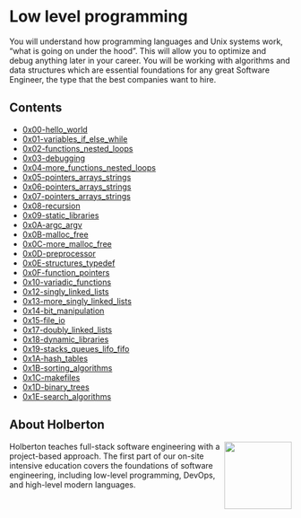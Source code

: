 # Low level programming

You will understand how programming languages and Unix systems work, “what is going
on under the hood”. This will allow you to optimize and debug anything later in your career.
You will be working with algorithms and data structures which are essential foundations
for any great Software Engineer, the type that the best companies want to hire.

## Contents
- [0x00-hello_world](https://github.com/julgachancipa/holbertonschool-low_level_programming/tree/master/0x00-hello_world)
- [0x01-variables_if_else_while](https://github.com/julgachancipa/holbertonschool-low_level_programming/tree/master/0x01-variables_if_else_while)
- [0x02-functions_nested_loops](https://github.com/julgachancipa/holbertonschool-low_level_programming/tree/master/0x02-functions_nested_loops)
- [0x03-debugging](https://github.com/julgachancipa/holbertonschool-low_level_programming/tree/master/0x03-debugging)
- [0x04-more_functions_nested_loops](https://github.com/julgachancipa/holbertonschool-low_level_programming/tree/master/0x04-more_functions_nested_loops)
- [0x05-pointers_arrays_strings](https://github.com/julgachancipa/holbertonschool-low_level_programming/tree/master/0x05-pointers_arrays_strings)
- [0x06-pointers_arrays_strings](https://github.com/julgachancipa/holbertonschool-low_level_programming/tree/master/0x06-pointers_arrays_strings)
- [0x07-pointers_arrays_strings](https://github.com/julgachancipa/holbertonschool-low_level_programming/tree/master/0x07-pointers_arrays_strings)
- [0x08-recursion](https://github.com/julgachancipa/holbertonschool-low_level_programming/tree/master/0x08-recursion)
- [0x09-static_libraries](https://github.com/julgachancipa/holbertonschool-low_level_programming/tree/master/0x09-static_libraries)
- [0x0A-argc_argv](https://github.com/julgachancipa/holbertonschool-low_level_programming/tree/master/0x0A-argc_argv)
- [0x0B-malloc_free](https://github.com/julgachancipa/holbertonschool-low_level_programming/tree/master/0x0B-malloc_free)
- [0x0C-more_malloc_free](https://github.com/julgachancipa/holbertonschool-low_level_programming/tree/master/0x0C-more_malloc_free)
- [0x0D-preprocessor](https://github.com/julgachancipa/holbertonschool-low_level_programming/tree/master/0x0D-preprocessor)
- [0x0E-structures_typedef](https://github.com/julgachancipa/holbertonschool-low_level_programming/tree/master/0x0E-structures_typedef)
- [0x0F-function_pointers](https://github.com/julgachancipa/holbertonschool-low_level_programming/tree/master/0x0F-function_pointers)
- [0x10-variadic_functions](https://github.com/julgachancipa/holbertonschool-low_level_programming/tree/master/0x10-variadic_functions)
- [0x12-singly_linked_lists](https://github.com/julgachancipa/holbertonschool-low_level_programming/tree/master/0x12-singly_linked_lists)
- [0x13-more_singly_linked_lists](https://github.com/julgachancipa/holbertonschool-low_level_programming/tree/master/0x13-more_singly_linked_lists)
- [0x14-bit_manipulation](https://github.com/julgachancipa/holbertonschool-low_level_programming/tree/master/0x14-bit_manipulation)
- [0x15-file_io](https://github.com/julgachancipa/holbertonschool-low_level_programming/tree/master/0x15-file_io)
- [0x17-doubly_linked_lists](https://github.com/julgachancipa/holbertonschool-low_level_programming/tree/master/0x17-doubly_linked_lists)
- [0x18-dynamic_libraries](https://github.com/julgachancipa/holbertonschool-low_level_programming/tree/master/0x18-dynamic_libraries)
- [0x19-stacks_queues_lifo_fifo](https://github.com/geraldinnebohr/monty/tree/c4102db5b43e43154c82eabdd97f2a26361f2c1a)
- [0x1A-hash_tables](https://github.com/julgachancipa/holbertonschool-low_level_programming/tree/master/0x1A-hash_tables)
- [0x1B-sorting_algorithms](https://github.com/julgachancipa/holbertonschool-low_level_programming/tree/master/0x1B-sorting_algorithms)
- [0x1C-makefiles](https://github.com/julgachancipa/holbertonschool-low_level_programming/tree/master/0x1C-makefiles)
- [0x1D-binary_trees](https://github.com/julgachancipa/holbertonschool-low_level_programming/tree/master/0x1D-binary_trees)
- [0x1E-search_algorithms](https://github.com/julgachancipa/holbertonschool-low_level_programming/tree/master/0x1E-search_algorithms)

## About Holberton

<p>
<img height="120" src="https://blog.holbertonschool.com/wp-content/uploads/2020/04/unnamed-2.png" align="right" >
</p>

Holberton teaches full-stack software engineering with a project-based approach.
The first part of our on-site intensive education covers the foundations of software
engineering, including low-level programming, DevOps, and high-level modern languages.
